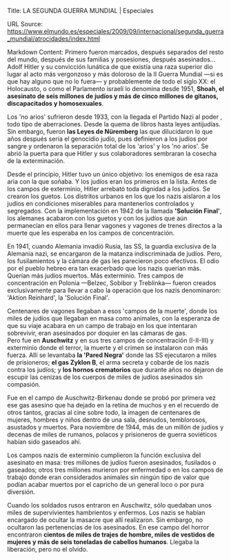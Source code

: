 Title: LA SEGUNDA GUERRA MUNDIAL | Especiales

URL Source: https://www.elmundo.es/especiales/2009/09/internacional/segunda_guerra_mundial/atrocidades/index.html

Markdown Content:
Primero fueron marcados, después separados del resto del mundo, después de sus familias y posesiones, después asesinados... Adolf Hitler y su convicción lunática de que existía una raza superior dio lugar al acto más vergonzoso y más doloroso de la II Guerra Mundial —si es que hay alguno que no lo fuera— y probablemente de todo el siglo XX: el Holocausto, o como el Parlamento israelí lo denomina desde 1951, **Shoah, el asesinato de seis millones de judíos y más de cinco millones de gitanos, discapacitados y homosexuales**.

Los 'no arios' sufrieron desde 1933, con la llegada el Partido Nazi al poder , todo tipo de aberraciones. Desde la quema de libros hasta leyes antijudías. Sin embargo, fueron **las Leyes de Nüremberg** las que dilucidaron lo que años después sería el genocidio judío, pues definieron a los judíos por sangre y ordenaron la separación total de los 'arios' y los 'no arios'. Se abrió la puerta para que Hitler y sus colaboradores sembraran la cosecha de la exterminación.

Desde el principio, Hitler tuvo un único objetivo: los enemigos de esa raza aria con la que soñaba. Y los judíos eran los primeros en la lista. Antes de los campos de exterminio, Hitler arrebató toda dignidad a los judíos. Se crearon los guetos. Los distritos urbanos en los que los nazis aislaron a los judíos en condiciones miserables para mantenerlos controlados y segregados. Con la implementación en 1942 de la llamada **'Solución Final'**, los alemanes acabaron con los guetos y con los judíos que aún permanecían en ellos para llenar vagones y vagones de trenes directos a la muerte que les esperaba en los campos de concentración.

En 1941, cuando Alemania invadió Rusia, las SS, la guardia exclusiva de la Alemania nazi, se encargaron de la matanza indiscriminada de judíos. Pero, los fusilamientos y la cámara de gas les parecieron poco efectivos. El odio por el pueblo hebreo era tan exacerbado que los nazis querían más. Querían más judíos muertos. Más exterminio. Tres campos de concentración en Polonia —Belzec, Sobibor y Treblinka— fueron creados exclusivamente para llevar a cabo la operación que los nazis denominaron: 'Aktion Reinhard', la 'Solución Final'.

Centenares de vagones llegaban a esos 'campos de la muerte', donde los miles de judíos que llegaban en masa como animales, con la esperanza de que su viaje acabara en un campo de trabajo en los que intentaran sobrevivir, eran asesinados por doquier en las cámaras de gas.  
Pero fue en **Auschwitz** y en sus tres campos de concentración (I-II-III) y exterminio donde el terror, la muerte y el crimen se instalaron con más fuerza. Allí se levantaba **la 'Pared Negra'** donde las SS ejecutaron a miles de prisioneros; **el gas Zyklon B**, el arma secreta y cobarde de los nazis contra los judíos; y **los hornos crematorios** que durante años no dejaron de escupir las cenizas de los cuerpos de miles de judíos asesinados sin compasión.

Fue en el campo de Auschwitz-Birkenau donde se probó por primera vez ese gas asesino que ha dejado en la retina de muchos y en el recuerdo de otros tantos, gracias al cine sobre todo, la imagen de centenares de mujeres, hombres y niños dentro de una sala, desnudos, temblorosos, asustados y muertos. Para noviembre de 1944, más de un millón de judíos y decenas de miles de rumanos, polacos y prisioneros de guerra soviéticos habían sido gaseados ahí.

Los campos nazis de exterminio cumplieron la función exclusiva del asesinato en masa: tres millones de judíos fueron asesinados, fusilados o gaseados; otros tres millones murieron por enfermedad o en los campos de trabajo donde eran considerados animales sin ningún tipo de valor que podían acabar muertos por el capricho de un general loco o por pura diversión.

Cuando los soldados rusos entraron en Auschwitz, sólo quedaban unos miles de supervivientes hambrientos y enfermos. Los nazis se habían encargado de ocultar la masacre que allí realizaron. Sin embargo, no ocultaron las pertenencias de los asesinados. En ese campo del horror encontraron **cientos de miles de trajes de hombre, miles de vestidos de mujeres y más de seis toneladas de cabellos humanos**. Llegaba la liberación, pero no el olvido.
